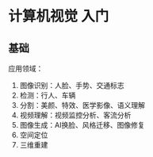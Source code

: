# 计算机视觉 入门

## 基础

应用领域：  
1. 图像识别：人脸、手势、交通标志
2. 检测：行人、车辆
3. 分割：美颜、特效、医学影像、语义理解
4. 视频理解：视频监控分析、客流分析
5. 图像生成：AI换脸、风格迁移、图像修复
6. 空间定位
7. 三维重建